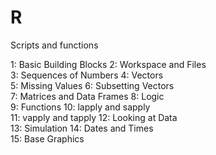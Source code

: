 # R
Scripts and functions

1: Basic Building Blocks
2: Workspace and Files     
3: Sequences of Numbers
4: Vectors                 
5: Missing Values
6: Subsetting Vectors      
7: Matrices and Data Frames
8: Logic                   
9: Functions
10: lapply and sapply       
11: vapply and tapply
12: Looking at Data         
13: Simulation
14: Dates and Times         
15: Base Graphics
